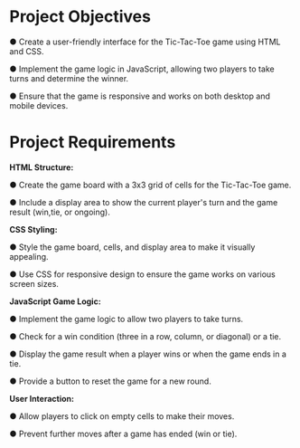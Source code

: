 # Project Objectives

● Create a user-friendly interface for the Tic-Tac-Toe game using HTML and CSS.

● Implement the game logic in JavaScript, allowing two players to take turns and determine the winner.

● Ensure that the game is responsive and works on both desktop and mobile devices.
 
 # Project Requirements
 
**HTML Structure:**

● Create the game board with a 3x3 grid of cells for the Tic-Tac-Toe game.

● Include a display area to show the current player's turn and the game result (win,tie, or ongoing).

**CSS Styling:**

● Style the game board, cells, and display area to make it visually appealing.

● Use CSS for responsive design to ensure the game works on various screen sizes.

**JavaScript Game Logic:**

● Implement the game logic to allow two players to take turns.

● Check for a win condition (three in a row, column, or diagonal) or a tie.

● Display the game result when a player wins or when the game ends in a tie.

● Provide a button to reset the game for a new round.

**User Interaction:**

● Allow players to click on empty cells to make their moves.

● Prevent further moves after a game has ended (win or tie).
